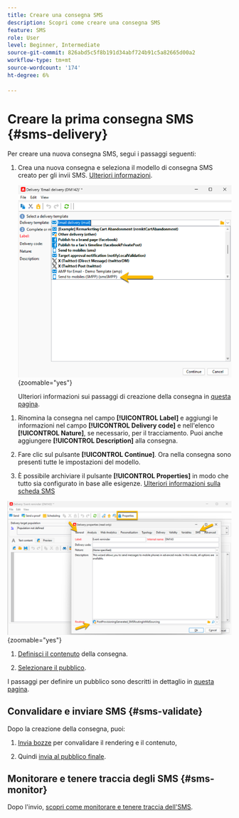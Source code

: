```yaml
---
title: Creare una consegna SMS
description: Scopri come creare una consegna SMS
feature: SMS
role: User
level: Beginner, Intermediate
source-git-commit: 826abd5c5f8b191d34abf724b91c5a82665d00a2
workflow-type: tm+mt
source-wordcount: '174'
ht-degree: 6%

---
```



# Creare la prima consegna SMS {#sms-delivery}

Per creare una nuova consegna SMS, segui i passaggi seguenti:

1. Crea una nuova consegna e seleziona il modello di consegna SMS creato per gli invii SMS. [Ulteriori informazioni](sms-mid-sourcing.md#sms-delivery-template).

   ![](assets/sms_create.png){zoomable="yes"}

   Ulteriori informazioni sui passaggi di creazione della consegna in [questa pagina](../../start/create-message.md).

<!-- * For standalone instance,  [learn more here](sms-standalone-instance.md#sms-delivery-template).
* For mid-sourcing infrastructure, -->

1. Rinomina la consegna nel campo **[!UICONTROL Label]** e aggiungi le informazioni nel campo **[!UICONTROL Delivery code]** e nell&#39;elenco **[!UICONTROL Nature]**, se necessario, per il tracciamento. Puoi anche aggiungere **[!UICONTROL Description]** alla consegna.

1. Fare clic sul pulsante **[!UICONTROL Continue]**. Ora nella consegna sono presenti tutte le impostazioni del modello.

1. È possibile archiviare il pulsante **[!UICONTROL Properties]** in modo che tutto sia configurato in base alle esigenze. [Ulteriori informazioni sulla scheda SMS](sms-delivery-settings.md#sms-tab)

![](assets/sms_settings.png){zoomable="yes"}

1. [Definisci il contenuto](sms-content.md) della consegna.

1. [Selezionare il pubblico](sms-audience.md).

I passaggi per definire un pubblico sono descritti in dettaglio in [questa pagina](../../audiences/create-audiences.md).

## Convalidare e inviare SMS {#sms-validate}

Dopo la creazione della consegna, puoi:

1. [Invia bozze](sms-proofs.md) per convalidare il rendering e il contenuto,

1. Quindi [invia al pubblico finale](sms-send.md).

## Monitorare e tenere traccia degli SMS {#sms-monitor}

Dopo l&#39;invio, [scopri come monitorare e tenere traccia dell&#39;SMS](sms-monitor.md).


